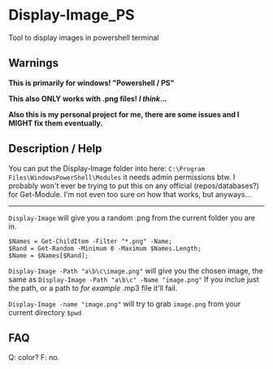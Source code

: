 # Display-Image_PS
Tool to display images in powershell terminal

## Warnings

**This is primarily for windows! "Powershell / PS"**

**This also ONLY works with .png files! *I think...***

**Also this is my personal project for me, there are some issues and I MIGHT fix them eventually.**

## Description / Help

You can put the Display-Image folder into here: `C:\Program Files\WindowsPowerShell\Modules` it needs admin permissions btw.
I probably won't ever be trying to put this on any official (repos/databases?) for Get-Module. I'm not even too sure on how that works, but anyways...

<hr>

`Display-Image` will give you a random .png from the current folder you are in.

    $Names = Get-ChildItem -Filter "*.png" -Name;
    $Rand = Get-Random -Minimum 0 -Maximum $Names.Length;
    $Name = $Names[$Rand];
  
`Display-Image -Path "a\b\c\image.png"` will give you the chosen image, the same as `Display-Image -Path "a\b\c" -Name "image.png"`
If you inclue just the path, or a path to *for example* .mp3 file it'll fail.

`Display-Image -name "image.png"` will try to grab `image.png` from your current directory `$pwd`

## FAQ

Q: color? F: no.
